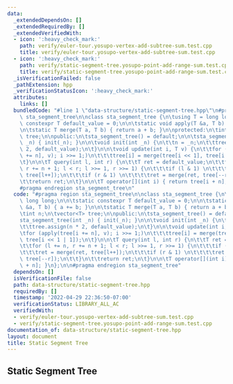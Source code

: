 ```yaml
---
data:
  _extendedDependsOn: []
  _extendedRequiredBy: []
  _extendedVerifiedWith:
  - icon: ':heavy_check_mark:'
    path: verify/euler-tour.yosupo-vertex-add-subtree-sum.test.cpp
    title: verify/euler-tour.yosupo-vertex-add-subtree-sum.test.cpp
  - icon: ':heavy_check_mark:'
    path: verify/static-segment-tree.yosupo-point-add-range-sum.test.cpp
    title: verify/static-segment-tree.yosupo-point-add-range-sum.test.cpp
  _isVerificationFailed: false
  _pathExtension: hpp
  _verificationStatusIcon: ':heavy_check_mark:'
  attributes:
    links: []
  bundledCode: "#line 1 \"data-structure/static-segment-tree.hpp\"\n#pragma region\
    \ sta_segment_tree\n\nclass sta_segment_tree {\n\tusing T = long long;\n\n\tstatic\
    \ constexpr T default_value = 0;\n\n\tstatic void apply(T &a, T b) { a += b; }\n\
    \n\tstatic T merge(T a, T b) { return a + b; }\n\nprotected:\n\tint n;\n\tvector<T>\
    \ tree;\n\npublic:\n\tsta_segment_tree() = default;\n\n\tsta_segment_tree(int\
    \ _n) { init(_n); }\n\n\tvoid init(int _n) {\n\t\tn = _n;\n\t\ttree.assign(n *\
    \ 2, default_value);\n\t}\n\n\tvoid update(int i, T v) {\n\t\tfor (apply(tree[i\
    \ += n], v); i >>= 1;)\n\t\t\ttree[i] = merge(tree[i << 1], tree[i << 1 | 1]);\n\
    \t}\n\n\tT query(int l, int r) {\n\t\tT ret = default_value;\n\t\tfor (l += n,\
    \ r += n + 1; l < r; l >>= 1, r >>= 1) {\n\t\t\tif (l & 1) \n\t\t\t\tret = merge(ret,\
    \ tree[l++]);\n\t\t\tif (r & 1) \n\t\t\t\tret = merge(ret, tree[--r]);\n\t\t}\n\
    \t\treturn ret;\n\t}\n\n\tT operator[](int i) { return tree[i + n]; }\n};\n\n\
    #pragma endregion sta_segment_tree\n"
  code: "#pragma region sta_segment_tree\n\nclass sta_segment_tree {\n\tusing T =\
    \ long long;\n\n\tstatic constexpr T default_value = 0;\n\n\tstatic void apply(T\
    \ &a, T b) { a += b; }\n\n\tstatic T merge(T a, T b) { return a + b; }\n\nprotected:\n\
    \tint n;\n\tvector<T> tree;\n\npublic:\n\tsta_segment_tree() = default;\n\n\t\
    sta_segment_tree(int _n) { init(_n); }\n\n\tvoid init(int _n) {\n\t\tn = _n;\n\
    \t\ttree.assign(n * 2, default_value);\n\t}\n\n\tvoid update(int i, T v) {\n\t\
    \tfor (apply(tree[i += n], v); i >>= 1;)\n\t\t\ttree[i] = merge(tree[i << 1],\
    \ tree[i << 1 | 1]);\n\t}\n\n\tT query(int l, int r) {\n\t\tT ret = default_value;\n\
    \t\tfor (l += n, r += n + 1; l < r; l >>= 1, r >>= 1) {\n\t\t\tif (l & 1) \n\t\
    \t\t\tret = merge(ret, tree[l++]);\n\t\t\tif (r & 1) \n\t\t\t\tret = merge(ret,\
    \ tree[--r]);\n\t\t}\n\t\treturn ret;\n\t}\n\n\tT operator[](int i) { return tree[i\
    \ + n]; }\n};\n\n#pragma endregion sta_segment_tree"
  dependsOn: []
  isVerificationFile: false
  path: data-structure/static-segment-tree.hpp
  requiredBy: []
  timestamp: '2022-04-29 22:36:50-07:00'
  verificationStatus: LIBRARY_ALL_AC
  verifiedWith:
  - verify/euler-tour.yosupo-vertex-add-subtree-sum.test.cpp
  - verify/static-segment-tree.yosupo-point-add-range-sum.test.cpp
documentation_of: data-structure/static-segment-tree.hpp
layout: document
title: Static Segment Tree
---
```


## Static Segment Tree